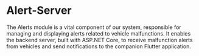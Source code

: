 # Alert-Server

The Alerts module is a vital component of our system, responsible for managing and displaying alerts related to vehicle malfunctions. It enables the backend server, built with ASP.NET Core, to receive malfunction alerts from vehicles and send notifications to the companion Flutter application.
